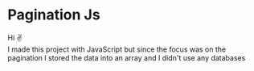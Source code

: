 # Pagination Js
<p>
  Hi ✌️<br>
  I made this project with JavaScript but since the focus was on the pagination I stored the data into an array and I didn't use any databases
</p>
